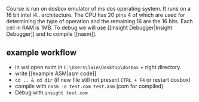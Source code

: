 Course is run on dosbox emulator of ms dos operating system. It runs on a 16 bit intel i4.. architecture. The CPU has 20 pins 4 of which are used for determining the type of operation and the remaining 16 are the 16 bits. Each cell in RAM is 1MB. To debug we will use [[Insight Debugger|Insight Debugger]] and to compile [[nasm]].

## example workflow
- in wsl open nvim in `C:\Users\lain\Desktop\dosbox` + right directory.
- write [[example ASM|asm code]]
- `cd .. & cd dir` (if new file still not present `CTRL + F4` or restart dosbox)
- compile with `nasm -o test.com test.asm` (com for compiled)
- Debug with `insight test.com`